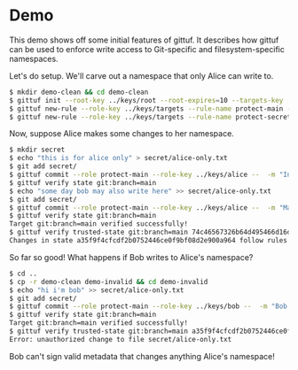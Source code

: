 # Demo

This demo shows off some initial features of gittuf. It describes how gittuf can
be used to enforce write access to Git-specific and filesystem-specific
namespaces.

Let's do setup. We'll carve out a namespace that only Alice can write to.

```bash
$ mkdir demo-clean && cd demo-clean
$ gittuf init --root-key ../keys/root --root-expires=10 --targets-key ../keys/targets --targets-expires=10
$ gittuf new-rule --role-key ../keys/targets --rule-name protect-main --allow-key ../keys/alice.pub --allow-key ../keys/bob.pub --protect-path "git:branch=main"
$ gittuf new-rule --role-key ../keys/targets --rule-name protect-secret-contents --allow-key ../keys/alice.pub --protect-path "secret/*"
```

Now, suppose Alice makes some changes to her namespace.

```bash
$ mkdir secret
$ echo "this is for alice only" > secret/alice-only.txt
$ git add secret/
$ gittuf commit --role protect-main --role-key ../keys/alice --  -m "Initial commit"
$ gittuf verify state git:branch=main
$ echo "some day bob may also write here" >> secret/alice-only.txt
$ git add secret/
$ gittuf commit --role protect-main --role-key ../keys/alice --  -m "Make Bob hopeful"
$ gittuf verify state git:branch=main
Target git:branch=main verified successfully!
$ gittuf verify trusted-state git:branch=main 74c46567326b64d495466d16dc07742332cc8f8f a35f9f4cfcdf2b0752446ce0f9bf08d2e900a964
Changes in state a35f9f4cfcdf2b0752446ce0f9bf08d2e900a964 follow rules specified in state 74c46567326b64d495466d16dc07742332cc8f8f for git:branch=main!
```

So far so good! What happens if Bob writes to Alice's namespace?

```bash
$ cd ..
$ cp -r demo-clean demo-invalid && cd demo-invalid
$ echo "hi i'm bob" >> secret/alice-only.txt
$ git add secret/
$ gittuf commit --role protect-main --role-key ../keys/bob --  -m "Bob gives it a go"
$ gittuf verify state git:branch=main
Target git:branch=main verified successfully!
$ gittuf verify trusted-state git:branch=main a35f9f4cfcdf2b0752446ce0f9bf08d2e900a964 61d1262122a57a4420c923f44a213f4620956ae6
Error: unauthorized change to file secret/alice-only.txt
```

Bob can't sign valid metadata that changes anything Alice's namespace!